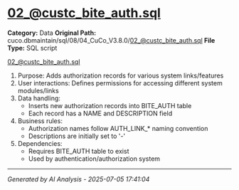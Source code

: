 # 02_@custc_bite_auth.sql

**Category:** Data
**Original Path:** cuco.dbmaintain/sql/08/04_CuCo_V3.8.0/02_@custc_bite_auth.sql
**File Type:** SQL script

02_@custc_bite_auth.sql
1. Purpose: Adds authorization records for various system links/features
2. User interactions: Defines permissions for accessing different system modules/links
3. Data handling: 
   - Inserts new authorization records into BITE_AUTH table
   - Each record has a NAME and DESCRIPTION field
4. Business rules:
   - Authorization names follow AUTH_LINK_* naming convention
   - Descriptions are initially set to '-'
5. Dependencies:
   - Requires BITE_AUTH table to exist
   - Used by authentication/authorization system

---
*Generated by AI Analysis - 2025-07-05 17:41:04*
